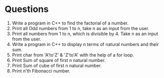 # Questions
1. Write a program in C++ to find the factorial of a number.
2. Print all Odd numbers from 1 to n, take n as an input from the user.
3. Print all numbers from 1 to n, which is divisible by 4. Take n as an input from the user.
4. Write a program in C++ to display n terms of natural numbers and their sum.
5. Print char from 'A'to'Z' & 'Z'to'A' with the help of a for loop.
6. Print Sum of square of first n natural number.
7. Print Sum of cube of first n natural number.
8. Print n’th Fibonacci number.